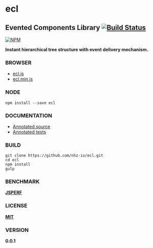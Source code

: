# ecl

## Evented Components Library [![Build Status][travis-image]][travis-url]
[![NPM][npm-image]][npm-url]

**Instant hierarchical tree structure with event delivery mechanism.**

### BROWSER
* [ecl.js][dist-browser-js-url]
* [ecl.min.js][min-dist-browser-js-url]

### NODE
```
npm install --save ecl
```

### DOCUMENTATION
* [Annotated source][Source]
* [Annotated tests][Tests]

### BUILD
```
git clone https://github.com/nhz-io/ecl.git
cd ecl
npm install
gulp
```

### BENCHMARK
**[JSPERF][jsperf-url]**

### LICENSE

**[MIT](LICENSE)**

### VERSION
**0.0.1**

[travis-image]: https://travis-ci.org/nhz-io/ecl.svg
[travis-url]: https://travis-ci.org/nhz-io/ecl

[npm-image]: https://nodei.co/npm/ecl.png
[npm-url]: https://nodei.co/npm/ecl

[jsperf-url]: http://jsperf.com/ecl

[dist-browser-js-url]: https://raw.githubusercontent.com/nhz-io/ecl/master/ecl.js
[min-dist-browser-js-url]: https://raw.githubusercontent.com/nhz-io/ecl/master/ecl.min.js

[Source]: ./source/index.litcoffee
[Tests]: ./source/test/index.litcoffee
